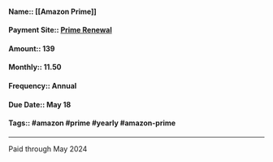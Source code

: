 #### Name:: [[Amazon Prime]]
#### Payment Site:: [Prime Renewal](https://www.amazon.com/gp/primecentral?ref_=ya_d_c_prime)
#### Amount:: 139
#### Monthly:: 11.50
#### Frequency:: Annual
#### Due Date:: May 18
#### Tags:: #amazon #prime #yearly #amazon-prime
---

Paid through May 2024